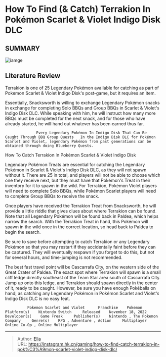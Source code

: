 # How To Find (&amp; Catch) Terrakion In Pokémon Scarlet &amp; Violet Indigo Disk DLC


## SUMMARY 

![iamge](https://static1.srcdn.com/wordpress/wp-content/uploads/2024/01/how-to-find-catch-terrakion-in-poke-mon-scarlet-violet-indigo-disk-dlc.jpg)

## Literature Review

Terrakion is one of 25 Legendary Pokémon available for catching as part of Pokemon Scarlet &amp; Violet Indigo Disk&#39;s post-game, but it requires an item.





Essentially, Snacksworth is willing to exchange Legendary Pokémon snacks in exchange for completing Solo BBQs and Group BBQs in Scarlet &amp; Violet&#39;s Indigo Disk DLC. While speaking with him, he will instruct how many more BBQs must be completed for the next snack, and for those who have already started, he will hand out whatever has been earned thus far. 




                  Every Legendary Pokémon In Indigo Disk That Can Be Caught Through BBQ Group Quests   In the Indigo Disk DLC for Pokémon Scarlet and Violet, legendary Pokémon from past generations can be obtained through doing Blueberry Quests.   


 How To Catch Terrakion In Pokémon Scarlet &amp; Violet Indigo Disk 
         

Legendary Pokémon Treats are essential for catching the Legendary Pokémon in Scarlet &amp; Violet&#39;s Indigo Disk DLC, as they will not spawn without it. There are 25 in total, and players will not be able to choose which one they receive next, but they must have that Pokémon&#39;s Treat in their inventory for it to spawn in the wild. For Terrakion, Pokémon Violet players will need to complete Solo BBQs, while Pokémon Scarlet players will need to complete Group BBQs to receive the snack.




Once players have received the Terrakion Treat from Snacksworth, he will provide a little riddle that gives clues about where Terrakion can be found. Note that all Legendary Pokémon will be found back in Paldea, which helps narrow the search. With the Terrakion Treat in hand, this Pokémon will spawn in the wild once in the correct location, so head back to Paldea to begin the search.



Be sure to save before attempting to catch Terrakion or any Legendary Pokémon so that you may restart if they accidentally faint before they can be captured. They will eventually respawn if you forget to do this, but not for several hours, and time-jumping is not recommended.




The best fast travel point will be Cascarrafa City, on the western side of the Great Crater of Paldea. The exact spot where Terrakion will spawn is a small cliff ledge directly southeast of the Team Star area south of Cascarrafa City. Jump up onto this ledge, and Terrakion should spawn directly in the center of it, ready to be caught. However, be sure you have enough Pokéballs on hand, as catching any Legendary Pokémon in Pokémon Scarlet and Violet&#39;s Indigo Disk DLC is no easy feat.




              Pokemon Scarlet and Violet      Franchise    Pokemon     Platform(s)    Nintendo Switch     Released    November 18, 2022     Developer(s)    Game Freak     Publisher(s)    Nintendo , The Pokemon Company     Genre(s)    RPG , Adventure , Action     Multiplayer    Online Co-Op , Online Multiplayer      

 



---

> Author: [Ella](https://instagram.hk.cn/)  
> URL: https://instagram.hk.cn/gaming/how-to-find-catch-terrakion-in-pok%C3%A9mon-scarlet-violet-indigo-disk-dlc/  


